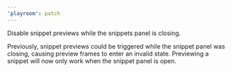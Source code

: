```yaml
---
'playroom': patch
---
```


Disable snippet previews while the snippets panel is closing.

Previously, snippet previews could be triggered while the snippet panel was closing, causing preview frames to enter an invalid state.
Previewing a snippet will now only work when the snippet panel is open.
